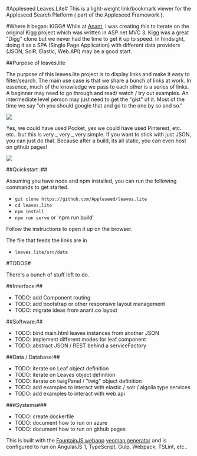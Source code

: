 #Appleseed Leaves.Lite#
This is a light-weight link/bookmark viewer for the Appleseed Search Platform ( part of the Appleseed Framework ).

#Where it began: KIGG#
While at [Anant](http://www.anant.us), I was creating this to iterate on the original Kigg project which was written in ASP.net MVC 3.
Kigg was a great "Digg" clone but we never had the time to get it up to speed. In hindsight, doing it as a SPA (Single Page Application)
with different data providers (JSON, SolR, Elastic, Web.API) may be a good start.

##Purpose of leaves.lite

The purpose of this leaves.lite project is to display links and make it easy to filter/search. The main use case is that we share a bunch
of links at work. In essence, much of the knowledge we pass to each other is a series of links. A beginner may need to go through and read/ watch / try out examples.
An intermediate level person may just need to get the "gist" of it. Most of the time we say "oh you should google that and go to the one by so and so."

<img src="https://www.dropbox.com/s/7ijmms4gixat7k7/Screenshot%202016-11-24%2014.08.28.png?dl=1">

Yes, we could have used Pocket, yes we could have used Pinterest, etc.. etc.. but this is very _ very _ very simple. If you want to stick with
just JSON, you can just do that. Because after a build, its all static, you can even host on github pages!

<img src="https://www.dropbox.com/s/x8z9kf0iybelkl7/Screenshot%202016-11-24%2014.09.40.png?dl=1">

##Quickstart :##

Assuming you have node and npm installed, you can run the following commands to get started.

- `git clone https://github.com/Appleseed/leaves.lite`
- `cd leaves.lite`
- `npm install`
- `npm run serve` or 'npm run build'

Follow the instructions to open it up on the browser.

The file that feeds the links are in

- `leaves.lite/src/data`

#TODOS#

There's a bunch of stuff left to do.

##Interface:##

- TODO: add Component routing
- TODO: add bootstrap or other responsive layout management
- TODO: migrate ideas from anant.co layout

##Software:##
- TODO: bind main.html leaves instances from another JSON
- TODO: implement different modes for leaf component
- TODO: abstract JSON / REST behind a serviceFactory


##Data / Database:##
- TODO: iterate on Leaf object definition
- TODO: iterate on Leaves object definition
- TODO: iterate on twigPanel / "twig" object definition
- TODO: add examples to interact with elastic / solr / algolia type services
- TODO: add examples to interact with web.api

###Systems###
- TODO: create dockerfile
- TODO: document how to run on azure
- TODO: document how to run on github pages

This is built with the [FountainJS webapp](https://fountainjs.io) [yeoman generator](https://yeoman.io) and is configured to run on AngularJS 1, TypeScript, Gulp, Webpack, TSLint, etc..
